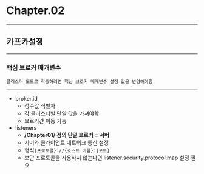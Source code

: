# Chapter.02   
---   
## 카프카설정   
---


### 핵심 브로커 매개변수


```
클러스터 모드로 작동하려면 핵심 브로커 매개변수 설정 값을 변경해야함
```


---   
- broker.id   
    - 정수값 식별자   
    - 각 클러스터별 단일 값을 가져야함   
    - 브로커간 이동 가능   
- listeners   
    - **/Chapter01/ 정의 단일 브로커 = 서버**   
    - 서버와 클라이언트 네트워크 통신 설정   
    - 형식`{프로토콜}://{호스트 이름}:{포트}`   
    - 보안 프로토콜을 사용하지 않는다면 listener.security.protocol.map 설정 필요  

